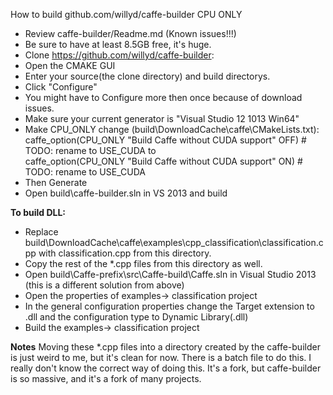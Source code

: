 How to build github.com/willyd/caffe-builder CPU ONLY

* Review caffe-builder/Readme.md  (Known issues!!!)
* Be sure to have at least 8.5GB free, it's huge. 
* Clone https://github.com/willyd/caffe-builder: 
* Open the CMAKE GUI
* Enter your source(the clone directory) and build directorys. 
* Click "Configure"
* You might have to Configure more then once because of download issues. 
* Make sure your current generator is "Visual Studio 12 1013 Win64"
* Make CPU_ONLY change (build\DownloadCache\caffe\CMakeLists.txt):
	caffe_option(CPU_ONLY  "Build Caffe without CUDA support" OFF) # TODO: rename to USE_CUDA
	to	
	caffe_option(CPU_ONLY  "Build Caffe without CUDA support" ON) # TODO: rename to USE_CUDA
* Then Generate
* Open build\caffe-builder.sln in VS 2013 and build


**To build DLL:**
* Replace build\DownloadCache\caffe\examples\cpp_classification\classification.cpp with classification.cpp from this directory. 
* Copy the rest of the *.cpp files from this directory as well. 
* Open build\Caffe-prefix\src\Caffe-build\Caffe.sln in Visual Studio 2013  (this is a different solution from above)
* Open the properties of examples-> classification project
* In the general configuration properties change the Target extension to .dll and the configuration type to Dynamic Library(.dll) 
* Build the examples-> classification project


**Notes**
Moving these *.cpp files into a directory created by the caffe-builder is just weird to me, but it's clean for now. There is a batch file to do this. I really don't know the correct way of doing this. It's a fork, but caffe-builder is so massive, and it's a fork of many projects. 




